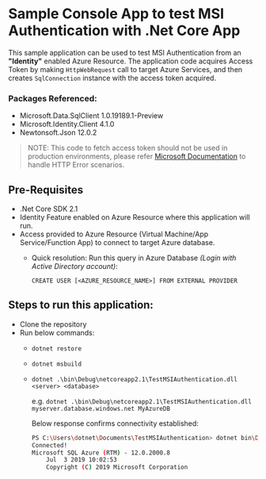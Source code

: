 # Sample Console App to test MSI Authentication with .Net Core App

This sample application can be used to test MSI Authentication from an **"Identity"** enabled Azure Resource. The application code acquires Access Token by making `HttpWebRequest` call to target Azure Services, and then creates `SqlConnection` instance with the access token acquired.

### Packages Referenced:
- Microsoft.Data.SqlClient 1.0.19189.1-Preview
- Microsoft.Identity.Client 4.1.0
- Newtonsoft.Json 12.0.2


> NOTE: This code to fetch access token should not be used in production environments, please refer [Microsoft Documentation](https://docs.microsoft.com/en-us/azure/active-directory/managed-identities-azure-resources/how-to-use-vm-token) to handle HTTP Error scenarios.

## Pre-Requisites
- .Net Core SDK 2.1
- Identity Feature enabled on Azure Resource where this application will run.
- Access provided to Azure Resource (Virtual Machine/App Service/Function App) to connect to target Azure database. 
    - Quick resolution: Run this query in Azure Database _(Login with Active Directory account)_:
    
        `CREATE USER [<AZURE_RESOURCE_NAME>] FROM EXTERNAL PROVIDER`

## Steps to run this application:
- Clone the repository
- Run below commands:
    - `dotnet restore`
    - `dotnet msbuild`
    - `dotnet .\bin\Debug\netcoreapp2.1\TestMSIAuthentication.dll <server> <database>`

        e.g. `dotnet .\bin\Debug\netcoreapp2.1\TestMSIAuthentication.dll myserver.database.windows.net MyAzureDB`

        Below response confirms connectivity established:

        ```bash
        PS C:\Users\dotnet\Documents\TestMSIAuthentication> dotnet bin\Debug\netcoreapp2.1\TestMSIAuthentication.dll <server> <database>
        Connected!
        Microsoft SQL Azure (RTM) - 12.0.2000.8
            Jul  3 2019 10:02:53
            Copyright (C) 2019 Microsoft Corporation
        ```